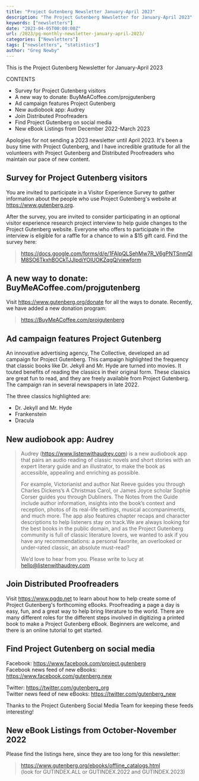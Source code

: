 ```yaml
---
title: "Project Gutenberg Newsletter January-April 2023"
description: "The Project Gutenberg Newsletter for January-April 2023"
keywords: ["newsletters"]
date: "2023-04-05T00:00:00Z"
url: /2023/pg-monthly-newsletter-january-april-2023/
categories: ["Newsletters"]
tags: ["newsletters", "statistics"]
author: "Greg Newby"
--- 
```


This is the Project Gutenberg Newsletter for January-April 2023

CONTENTS

* Survey for Project Gutenberg visitors
* A new way to donate: BuyMeACoffee.com/projgutenberg
* Ad campaign features Project Gutenberg
* New audiobook app: Audrey
* Join Distributed Proofreaders
* Find Project Gutenberg on social media
* New eBook Listings from December 2022-March 2023



Apologies for not sending a 2023 newsletter until April 2023. It's been a busy time with Project Gutenberg, and I have incredible gratitude for all the volunteers with Project Gutenberg and Distributed Proofreaders who maintain our pace of new content.


## Survey for Project Gutenberg visitors

You are invited to participate in a Visitor Experience Survey to gather information about the people who use Project Gutenberg's website at <https://www.gutenberg.org>.

After the survey, you are invited to consider participating in an optional visitor experience research project interview to help guide changes to the Project Gutenberg website. Everyone who offers to participate in the interview is eligible for a raffle for a chance to win a $15 gift card. Find the survey here:
>  <https://docs.google.com/forms/d/e/1FAIpQLSehMw7R_V6gPNTSnmQIM8SO6TkxhBOCkTJJlpdiYOIUOKZqgQ/viewform>

## A new way to donate: BuyMeACoffee.com/projgutenberg

Visit <https://www.gutenberg.org/donate> for all the ways to donate. Recently, we have added a new donation program:

>   <https://BuyMeACoffee.com/projgutenberg>


## Ad campaign features Project Gutenberg

An innovative advertising agency, The Collective, developed an ad campaign for Project Gutenberg. This campaign highlighted the frequency that classic books like Dr. Jekyll and Mr. Hyde are turned into movies. It touted benefits of reading the classics in their original form. These classics are great fun to read, and they are freely available from Project Gutenberg. The campaign ran in several newspapers in late 2022.

The three classics highlighted are:
*   Dr. Jekyll and Mr. Hyde  
*   Frankenstein  
*   Dracula  


## New audiobook app: Audrey

> Audrey (<https://www.listenwithaudrey.com>) is a new audiobook app that pairs an audio reading of classic novels and short stories with an expert literary guide and an illustrator, to make the book as accessible, appealing and enriching as possible.
> 
> For example, Victorianist and author Nat Reeve guides you through Charles Dickens’s A Christmas Carol, or James Joyce scholar Sophie Corser guides you through Dubliners. The Notes from the Guide include author information, insights into the book’s context and reception, photos of its real-life settings, musical accompaniments, and much more. The app also features chapter recaps and character descriptions to help listeners stay on track.We are always looking for the best books in the public domain, and as the Project Gutenberg community is full of classic literature lovers, we wanted to ask if you have any recommendations: a personal favorite, an overlooked or under-rated classic, an absolute must-read?
> 
> We’d love to hear from you. Please write to lucy at hello@listenwithaudrey.com


## Join Distributed Proofreaders

Visit <https://www.pgdp.net> to learn about how to help create some of Project Gutenberg's forthcoming eBooks. Proofreading a page a day is easy, fun, and a great way to help bring literature to the world. There are many different roles for the different steps involved in digitizing a printed book to make a Project Gutenberg eBook. Beginners are welcome, and there is an online tutorial to get started.


## Find Project Gutenberg on social media

Facebook: <https://www.facebook.com/project.gutenberg>  
Facebook news feed of new eBooks: <https://www.facebook.com/gutenberg.new>

Twitter: <https://twitter.com/gutenberg_org>  
Twitter news feed of new eBooks: <https://twitter.com/gutenberg_new>

Thanks to the Project Gutenberg Social Media Team for keeping these feeds interesting!


## New eBook Listings from October-November 2022

Please find the listings here, since they are too long for this newsletter:

>   <https://www.gutenberg.org/ebooks/offline_catalogs.html>  
>   (look for GUTINDEX.ALL or GUTINDEX.2022 and GUTINDEX.2023)